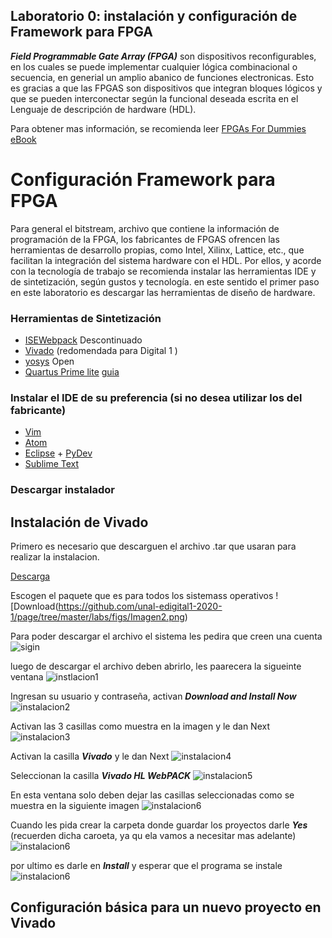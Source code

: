 ## Laboratorio 0: instalación y configuración de Framework para FPGA

***Field Programmable Gate Array (FPGA)*** son dispositivos reconfigurables, en los cuales se puede implementar cualquier lógica combinacional o secuencia, en generial un amplio abanico de funciones electronicas. Esto es gracias a que las FPGAS son dispositivos que integran bloques lógicos y que se pueden interconectar según la funcional deseada escrita en el Lenguaje de descripción de hardware (HDL).

Para obtener mas información, se recomienda leer [FPGAs For Dummies eBook](https://www.intel.com/content/dam/www/programmable/us/en/pdfs/literature/misc/FPGAs_For_Dummies_eBook.pdf)

# Configuración Framework para FPGA

Para general el bitstream, archivo que contiene la información de programación de la FPGA, los fabricantes de FPGAS ofrencen las herramientas de desarrollo propias, como Intel, Xilinx, Lattice, etc., que facilitan la integración del sistema hardware con el HDL.
Por ellos, y acorde con la tecnología de trabajo se recomienda instalar las herramientas IDE y de sintetización, según gustos y tecnología. en este sentido el primer paso en este laboratorio es descargar las herramientas de diseño de hardware.

### Herramientas de Sintetización

* [ISEWebpack](https://github.com/Fabeltranm/SPARTAN6-ATMEGA-MAX5864/wiki/Instalaci%C3%B3n-y-Configuraci%C3%B3n#instalaci%C3%B3n-de-isewebpack) Descontinuado 
* [Vivado](https://www.xilinx.com/products/design-tools/vivado.html) (redomendada para Digital 1 )
* [yosys](http://www.clifford.at/yosys/) Open
* [Quartus Prime lite](http://fpgasoftware.intel.com/?edition=lite) [guia](https://github.com/ELINGAP-7545/lab00#instalaci%C3%B3n-de-quartus-prime-lite)

### Instalar el IDE de su preferencia (si no desea utilizar los del fabricante)
* [Vim](https://www.vim.org/)
* [Atom](https://atom.io/)
* [Eclipse](https://www.eclipse.org) + [PyDev](https://www.pydev.org/)
* [Sublime Text](http://www.sublimetext.com)


### Descargar instalador
## Instalación de Vivado
Primero es necesario que descarguen el archivo .tar que usaran para realizar la instalacion.

[Descarga](https://www.xilinx.com/support/download.html)

Escogen el paquete que es para todos los sistemass operativos
![Download(https://github.com/unal-edigital1-2020-1/page/tree/master/labs/figs/Imagen2.png)

Para poder descargar el archivo el sistema les pedira que creen una cuenta
![sigin](https://github.com/unal-edigital1-2020-1/page/blob/master/labs/figs/Imagen1.png)

luego de descargar el archivo deben abrirlo, les paarecera la sigueinte ventana
![instlacion1](https://github.com/unal-edigital1-2020-1/page/tree/master/labs/figs/Imagen3.png)

Ingresan su usuario y contraseña, activan ***Download and Install Now***
![instalacion2](https://github.com/unal-edigital1-2020-1/page/tree/master/labs/figs/Imagen4.png)

Activan las 3 casillas como muestra en la imagen y le dan Next
![instalacion3](https://github.com/unal-edigital1-2020-1/page/tree/master/labs/figs/Imagen5.png)

Activan la casilla ***Vivado*** y le dan Next
![instalacion4](https://github.com/unal-edigital1-2020-1/page/tree/master/labs/figs/Imagen6.png)

Seleccionan la casilla ***Vivado HL WebPACK***
![instalacion5](https://github.com/unal-edigital1-2020-1/page/tree/master/labs/figs/Imagen7.png)

En esta ventana solo deben dejar las casillas seleccionadas como se muestra en la siguiente imagen
![instalacion6](https://github.com/unal-edigital1-2020-1/page/tree/master/labs/figs/Imagen8.png)

Cuando les pida crear la carpeta donde guardar los proyectos darle ***Yes*** (recuerden dicha caroeta, ya qu ela vamos a necesitar mas adelante)
![instalacion6](https://github.com/unal-edigital1-2020-1/page/tree/master/labs/figs/Imagen10.png)

por ultimo es darle en ***Install*** y esperar que el programa se instale
![instalacion6](https://github.com/unal-edigital1-2020-1/page/tree/master/labs/figs/Imagen11.png)


## Configuración básica para un nuevo proyecto en Vivado

